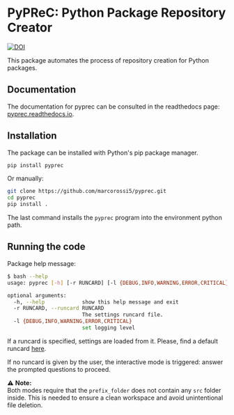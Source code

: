 # PyPReC: Python Package Repository Creator

[![DOI](https://zenodo.org/badge/501281838.svg)](https://zenodo.org/badge/latestdoi/501281838)

This package automates the process of repository creation for Python packages.

## Documentation

The documentation for pyprec can be consulted in the readthedocs page:
[pyprec.readthedocs.io](https://pyprec.readthedocs.io).

## Installation

The package can be installed with Python's pip package manager.

```bash
pip install pyprec
```

Or manually:

```bash
git clone https://github.com/marcorossi5/pyprec.git
cd pyprec
pip install .
```

The last command installs the `pyprec` program into the environment python path.

## Running the code

Package help message:

```bash
$ bash --help
usage: pyprec [-h] [-r RUNCARD] [-l {DEBUG,INFO,WARNING,ERROR,CRITICAL}]

optional arguments:
  -h, --help            show this help message and exit
  -r RUNCARD, --runcard RUNCARD
                        The settings runcard file.
  -l {DEBUG,INFO,WARNING,ERROR,CRITICAL}
                        set logging level
```

If a runcard is specified, settings are loaded from it. Please, find a default
runcard [here](./cards/default_runcard.yaml).

If no runcard is given by the user, the interactive mode is triggered: answer
the prompted questions to proceed.

:warning: **Note:**  
Both modes require that the `prefix_folder` does not contain any `src` folder
inside. This is needed to ensure a clean workspace and avoid unintentional file
deletion.
